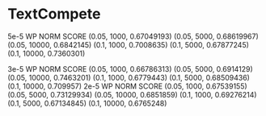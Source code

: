 # TextCompete

5e-5
  WP   NORM   SCORE
(0.05, 1000, 0.67049193)
(0.05, 5000, 0.68619967)
(0.05, 10000, 0.6842145)
(0.1, 1000, 0.7008635)
(0.1, 5000, 0.67877245)
(0.1, 10000, 0.7360301)

3e-5
  WP   NORM   SCORE	
(0.05, 1000, 0.66786313)
(0.05, 5000, 0.6914129)
(0.05, 10000, 0.7463201)
(0.1, 1000, 0.6779443)
(0.1, 5000, 0.68509436)
(0.1, 10000, 0.709957)
2e-5
  WP   NORM   SCORE
(0.05, 1000, 0.67539155)
(0.05, 5000, 0.73129934)
(0.05, 10000, 0.6851859)
(0.1, 1000, 0.69276214)
(0.1, 5000, 0.67134845)
(0.1, 10000, 0.6765248)